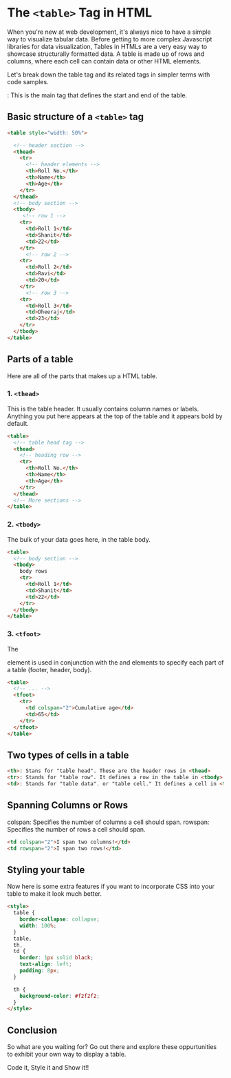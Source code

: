 
# The `<table>` Tag in HTML

When you're new at web development, it's always nice to have a simple way to visualize tabular data.
Before getting to more complex Javascript libraries for data visualization, Tables in HTMLs are a very easy way to showcase structurally formatted data. 
A table is made up of rows and columns, where each cell can contain data or other HTML elements.

Let's break down the table tag and its related tags in simpler terms with code samples.

<table>: This is the main tag that defines the start and end of the table.

## Basic structure of a `<table>` tag

```html
<table style="width: 50%">

  <!-- header section -->
  <thead>
    <tr>
      <!-- header elements -->
      <th>Roll No.</th>
      <th>Name</th>
      <th>Age</th>
    </tr>
  </thead>
  <!-- body section -->
  <tbody>
     <!-- row 1 -->
    <tr>
      <td>Roll 1</td> 
      <td>Shanit</td>
      <td>22</td>
    </tr>
      <!-- row 2 -->
    <tr>
      <td>Roll 2</td>
      <td>Ravi</td>
      <td>20</td>
    </tr>
      <!-- row 3 -->
    <tr>
      <td>Roll 3</td>
      <td>Dheeraj</td>
      <td>23</td>
    </tr>
  </tbody>
</table>
```

## Parts of a table

Here are all of the parts that makes up a HTML table.

### 1. `<thead>`

This is the table header. It usually contains column names or labels. Anything you put here appears at the top of the table and it appears bold by default.

```html
<table>
  <!-- table head tag -->
  <thead>
    <!-- heading row -->
    <tr>
      <th>Roll No.</th>
      <th>Name</th>
      <th>Age</th>
    </tr>
  </thead>
  <!-- More sections -->
</table>
```

### 2. `<tbody>`

The bulk of your data goes here, in the table body.

```html
<table>
  <!-- body section -->
  <tbody>
    body rows
    <tr>
      <td>Roll 1</td> 
      <td>Shanit</td>
      <td>22</td>
    </tr>
  </tbody>
</table>
```

### 3. `<tfoot>`

 The <tfoot> element is used in conjunction with the <thead> and <tbody> elements to specify each part of a table (footer, header, body).

```html
<table>
  <!-- ... -->
  <tfoot>
    <tr>
      <td colspan="2">Cumulative age</td>
      <td>65</td>
    </tr>
  </tfoot>
</table>
```


## Two types of cells in a table

```html
<th>: Stans for "table head". These are the header rows in <thead>
<tr>: Stands for "table row". It defines a row in the table in <tbody>
<td>: Stands for "table data". or "table cell." It defines a cell in <tr>
```
## Spanning Columns or Rows

colspan: Specifies the number of columns a cell should span.
rowspan: Specifies the number of rows a cell should span.

```html
<td colspan="2">I span two columns!</td>
<td rowspan="2">I span two rows!</td>
```

## Styling your table

Now here is some extra features if you want to incorporate CSS into your table to make it look much better.

```html
<style>
  table {
    border-collapse: collapse;
    width: 100%;
  }
  table,
  th,
  td {
    border: 1px solid black;
    text-align: left;
    padding: 8px;
  }

  th {
    background-color: #f2f2f2;
  }
</style>
```

## Conclusion

So what are you waiting for?
Go out there and explore these oppurtunities to exhibit your own way to display a table.

Code it, Style it and Show it!!
